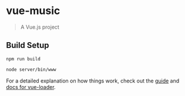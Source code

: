 # vue-music

> A Vue.js project

## Build Setup

``` bash
npm run build

node server/bin/www
```

For a detailed explanation on how things work, check out the [guide](http://vuejs-templates.github.io/webpack/) and [docs for vue-loader](http://vuejs.github.io/vue-loader).
